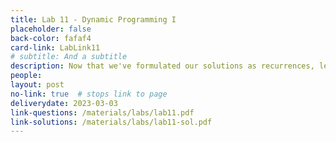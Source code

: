 ```yaml
---
title: Lab 11 - Dynamic Programming I
placeholder: false
back-color: fafaf4
card-link: LabLink11
# subtitle: And a subtitle
description: Now that we've formulated our solutions as recurrences, let's turn them into efficient algorithms. 
people:
layout: post
no-link: true  # stops link to page 
deliverydate: 2023-03-03
link-questions: /materials/labs/lab11.pdf
link-solutions: /materials/labs/lab11-sol.pdf
---
```










